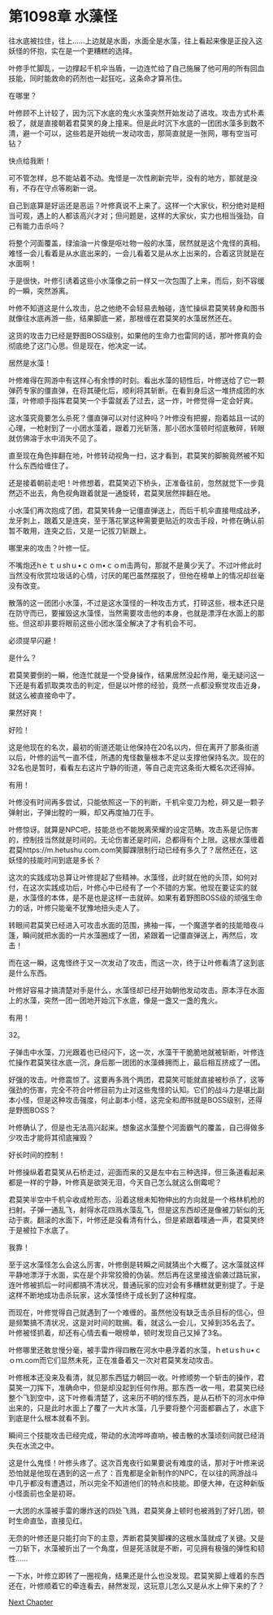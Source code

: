 # 第1098章 水藻怪

往水底被拉住，往上……上边就是水面，水面全是水藻，往上看起来像是正投入这妖怪的怀抱，实在是一个更糟糕的选择。

叶修手忙脚乱，一边撑起千机伞当盾，一边连忙给了自己施展了他可用的所有回血技能，同时能救命的药剂也一起狂吃，这条命才算吊住。

在哪里？

叶修顾不上计较了，因为沉下水底的鬼火水藻突然开始发动了进攻。攻击方式朴素极了，就是直接朝着君莫笑的身上撞来。但是此时沉下水底的一团团水藻多到数不清，避一个可以，这些若是开始统一发动攻击，那简直就是一张网，哪有空当可钻？

快点给我断！

可不管怎样，总不能站着不动。鬼怪是一次性刷新完毕，没有的地方，那就是没有，不存在守点等刷新一说。

自己到底算是好运还是恶运？叶修真说不上来了。这样一个大家伙，积分绝对是相当可观，遇上的人都该高兴才对；但问题是，这样的大家伙，实力也相当强劲，自己有能力击杀吗？

将整个河面覆盖，绿油油一片像是呕吐物一般的水藻，居然就是这个鬼怪的真相。难怪一会儿看着是从水底出来的，一会儿看着又是从水上出来的，合着这货就是在水面啊！

于是很快，叶修引诱着这些小水藻像之前一样又一次包围了上来，而后，刻不容缓的一瞬，突然游离。

叶修不知道这是什么攻击，总之他绝不会轻易去触碰，连忙操纵君莫笑转身和图书就像往水底再游一些，结果脚底一紧，那根缠在君莫笑的水藻居然还在。

这货的攻击力已经是野图BOSS级别，如果他的生命力也雷同的话，那叶修真的会彻底绝了这门心思。但是现在，他决定一试。

居然是水藻！

叶修难得在网游中有这样心有余悸的时刻。看出水藻的韧性后，叶修送给了它一颗弹药专家的僵直弹，在将其硬化后，顺利将其斩断。在看到身后这一堆挤成团的水藻，叶修顺手指挥君莫笑一个手雷就丢了过去，这一炸，叶修觉得一定会好爽。

这水藻究竟要怎么杀死？僵直弹可以对付这种吗？叶修没有把握，抱着姑且一试的心理，一枪射到了一小团水藻着，跟着刀光斩落，那小团水藻顿时彻底散碎，转眼就仿佛溶于水中消失不见了。

直至现在角色摔翻在地，叶修转动视角一扫，这才看到，君莫笑的脚腕竟然被不知什么东西给缠住了。

还是接着朝前走吧！叶修想着，君莫笑迈下桥头，正准备往前，忽然就觉下一步竟然迈不出去，角色视角跟着就是一通旋转，君莫笑居然摔翻在地。

小水藻们再次抱成了团，君莫笑转身一记僵直弹送上，而后千机伞直接甩成战矛，龙牙刺上，跟着又是连突，至于落花掌这种需要更贴近的攻击手段，叶修在确认前暂不敢用，连突之后，又是一记拔刀斩跟上。

哪里来的攻击？叶修一怔。

不嘴炮还hｅｔｕshｕ•ｃｏm•ｃｏm击两句，那就不是黄少天了。不过叶修此时当然没有欣赏垃圾话的心情，讨厌的尾巴虽然摆脱了，但他在榜单上的情况却丝毫没有改变。

散落的这一团团小水藻，不过是这水藻怪的一种攻击方式，打碎这些，根本还只是在防守而已，要摧毁这水藻怪，当然需要攻击他的本身，也就是漂浮在水面上的那些。但这却非要将眼前这些小团水藻全解决了才有机会不可。

必须提早闪避！

是什么？

君莫笑要倒的一瞬，他连忙就是一个受身操作，结果居然没起作用，毫无疑问这一下还是有着抓取类攻击的判定，但是以叶修的经验，竟然一点都没察觉攻击近身，就这么被直接命中了。

果然好爽！

好险！

这是他现在的名次，最初的街道还能让他保持在20名以内，但在离开了那条街道以后，叶修的运气一直不佳，所遇的鬼怪数量根本不足以支撑他保持名次。现在的32名也是暂时，看看左右这片宁静的街道，等自己走完这条街大概名次还得掉。

有用！

叶修没有时间再多尝试，只能依照这一下的判断，千机伞变刀为枪，砰又是一颗子弹射出，子弹出膛的一瞬，却又再度抽刀在手。

叶修惊讶。就算是NPC吧，技能总也不能脱离荣耀的设定范畴。攻击系是记伤害的，控制技当然就是时间的。无论伤害还是时间，总都得有个上限。这根水藻缠着君莫https://m.hetushu.com.com笑脚踝限制行动已经有多久了？居然还在，这妖怪的技能时间到底是多长？

这次的实践成功总算让叶修提起了些精神。水藻怪，此时就在他的头顶，如何对付，在这次实践成功后，叶修心中已经有了一个不错的方案。他现在要证实的就是，水藻怪的本体，是不是也是这样一击就碎。如果有着野图BOSS级的顽强生命力的话，叶修只能毫不犹豫地扭头走人了。

转眼间君莫笑已经进入可攻击水面的范围，拂袖一挥，一个魔道学者的技能暗夜斗篷，瞬间就把水面的一片水藻圈成了一团，紧跟着一记僵直弹送上，再然后，攻击！

而在这一瞬，这鬼怪终于又一次发动了攻击，而这一次，终于让叶修看清了这到底是什么东西。

叶修好容易才搞清楚对手是什么，水藻怪却已经开始朝他发动攻击。原本浮在水面上的水藻，突然一团一团地开始沉下水底，像是一盏又一盏的鬼火。

有用！

32。

子弹击中水藻，刀光跟着也已经闪下，这一次，水藻干干脆脆地就被斩断，叶修连忙操作君莫笑往水底一沉，身后那一团团的水藻蜂拥而上，最后相互挤成了一团。

好强的攻击。叶修震惊了。这要再多溅个两团，君莫笑可能就直接被秒杀了，这等强劲的伤害，完全不符合叶修目前为止对这些鬼怪的认知。它们的战斗力是堪比副本小怪，但是这种攻击强度，何止副本小怪，这完全和*图*书就是BOSS级别，还得是野图BOSS？

叶修确认了，但是也无法高兴起来。想象这水藻整个河面霸气的覆盖，自己得做多少攻击才能将其彻底摧毁？

好长时间的控制！

叶修操纵着君莫笑从石桥走过，迎面而来的又是左中右三种选择，但三条道看起来都是一样的宁静，叶修真是欲哭无泪，今天自己怎么就这么倒霉呢？

君莫笑半空中千机伞收成枪形态，沿着这根未知物伸出的方向就是一个格林机枪的扫射。子弹一通乱飞，射得水花四溅水藻乱飞，但是这东西却还是像被刀斩似的无动于衷。翻滚的水面下，叶修还是没看清有什么，但是紧跟着噗通一声，君莫笑终于是被拉下水底了。

我靠！

至于这水藻怪怎么会这么厉害，叶修倒是转瞬之间就猜出个大概了。这水藻就这样平静地漂浮于水面，实在是个非常狡猾的伪装。然后再在这里接连偷袭过路玩家，连叶修被抓后一时间都搞不清状况，普通玩家的应对会有多糟糕就更别提了。于是这样不断地成功击杀玩家，这水藻怪终于成长到了这种程度。

而现在，叶修觉得自己就遇到了一个难缠的。虽然他没有缺乏击杀目标的信心，但是频繁搞不清状况，这是对时间的耽搁。看，就这么一会儿，又掉到35名去了。叶修被怪抓着，却还有心情去看一眼榜单，顿时发现自己又掉了3名。

叶修哪里还敢怠慢分毫，被手雷炸得四散在河水中悬浮着的水藻，ｈetｕsｈu•ｃｏｍ.com而它们显然未死，正在准备着又一次对君莫笑发动攻击。

叶修根本还没来及看清，就见那东西猛力朝回一收。叶修顺势一个斩击的操作，君莫笑一刀挥下，准确命中，但是却没起到任何作用。那东西一收一甩，君莫笑已经整个飞到空中，这下叶修看清楚了，这来历不明的怪东西，是从石桥下的河水中伸出来的，只是此时水面上了覆了一大片水藻，几乎要将整个河面都霸占了，水底下到底是什么根本就看不到。

瞬间三个技能攻击已经完成，带动的水流哗哗直响，被击散的水藻顷刻间就已经消失在水流之中。

这是什么鬼怪！叶修头疼了。这次百鬼夜行如果要说有难度的话，那对于叶修来说恐怕就是他现在遇到的这一点了：百鬼都是全新制作的NPC，在以往的网游战斗中几乎都没有遭遇过，所以完全不知道他们的特点和技能。即便大神，在这种新版小怪面前也全是初哥。

一大团的水藻被手雷的爆炸送的四处飞溅，君莫笑身上顿时也被溅到了好几团，顿时生命直坠，直接见红。

无奈的叶修还是只能打向下的主意，弄断君莫笑脚裸的这根水藻就成了关键。又是一刀斩下，水藻被折出了一个角度，但是死活就是不断，可见拥有极强的弹性和韧性……

一下水，叶修立即转了一圈视角，结果还是什么也没发现。君莫笑脚上缠着的东西还在，叶修顺着它的牵连看去，赫然发现，这玩意儿怎么又是从水上伸下来的了？



[Next Chapter](%E7%AC%AC1099%E7%AB%A0%20%E8%B7%83%E5%B1%85%E7%AC%AC%E4%B8%80.md)